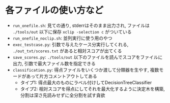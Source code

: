 # 各ファイルの使い方など

- `run_onefile.sh`: 見ての通り, stderrはそのまま出力され, ファイルは `./tools/out` 以下に保存 `xclip -selection c` がついている
- `run_onefile_noclip.sh`: 並列実行に使う用のやつ
- `exec_testcase.py`: 引数で与えたケース分実行してくれる, `./out_txt/scores.txt` があると相対スコアが出てくる
- `save_scores.py`: `./tools/out` 以下のファイルを読んでスコアをファイルに出力, 引数で最大ファイル数を指定できる
- `classification.py`: 得点ファイルをいくつか渡して分類器を生やす, 複数モードがあって片方コメントアウトしてある
	- タイプ1: 得点最大のものにラベル付けしてDecisionTreeClassifier
	- タイプ2: 相対スコアを得点にしてそれを最大化するように決定木を構築, 分割は深さ先読みせずに全分割を試す貪欲
